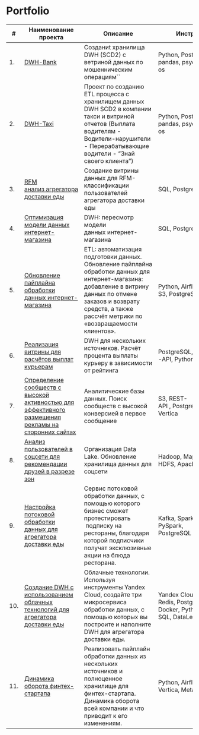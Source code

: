 # Portfolio



| #        | Наименование проекта                                                                                                                                                     | Описание                                                                                                                                                                                                                                                                                                                                                                                                      | Инструменты                                                              |
| -------- | ------------------------------------------------------------------------------------------------------------------------------------------------------------------------------------------- | --------------------------------------------------------------------------------------------------------------------------------------------------------------------------------------------------------------------------------------------------------------------------------------------------------------------------------------------------------------------------------------------------------------------- | ----------------------------------------------------------------------------------- |
| 1.       | [DWH-Bank](https://github.com/dalv119/Portfolio/tree/main/1-DWH-Bank)                                                                                                                            | Cозданиt хранилища DWH (SCD2) с ветриной данных по мошенническим операциям``                                                                                                                                                                                                                                                                                    | Python, Postgre SQL, pandas, psycopg2, shutil, os                                   |
| 2. | [DWH-Taxi](https://github.com/dalv119/Portfolio/tree/main/2-DWH-Taxi)                                                                                                                           | Проект по созданию ETL процесса с хранилищем данных DWH SCD2 в компании такси и витриной отчетов (Выплата водителям - Водители-нарушители - Перерабатывающие водители - “Знай своего клиента”)                                                                    | Python, Postgre SQL, pandas, psycopg2, shutil, os                                   |
| 3.       | [RFM анализ агрегатора доставки еды](https://github.com/dalv119/Portfolio/tree/main/3-RFM-analysis)                                                                                                                              | Создание витрины данных для RFM-классификации пользователей агрегатора доставки еды                                                                                                                                                                                                                                                            | SQL, Postgre SQL                                                                   |
| 4.       | [Оптимизация модели данных интернет-магазина](https://github.com/dalv119/Portfolio/tree/main/4-Оnline_store_data_models)                                                                                                          | DWH: пересмотр модели данных интернет-магазина                                                                                                                                                                                                                                                                                                                                  | SQL, Postgre SQL, Python                                                           |
| 5.       | [Обновление пайплайна обработки данных интернет-магазина](https://github.com/dalv119/Portfolio/tree/main/5-Updating_processing_pipeline)                                                                                  | ETL: автоматизация подготовки данных.  Обновление пайплайна обработки данных для интернет-магазина: добавление в витрину данных по отмене заказов и возврату средств, а также рассчёт метрики по «возвращаемости клиентов». | Python, Airflow, S3, PostgreSQL, REST-API                                          |
| 6.       | [Реализация витрины для расчётов выплат курьерам](https://github.com/dalv119/Portfolio/tree/main/6-DWH_for_multiple_sources)                                                                                                   | DWH для нескольких источников. Расчёт процента выплаты курьеру в зависимости от рейтинга                                                                                                                                                                                                                                                     | PostgreSQL, Airflow, REST-API, Python, MongoDB                                    |
| 7.       | [Определение сообществ с высокой активностью для эффективного размещения рекламы на сторонних сайтах](https://github.com/dalv119/Portfolio/tree/main/7-Analytical_databases) | Аналитические базы данных. Поиск сообществ с высокой конверсией в первое сообщение                                                                                                                                                                                                                                                            | S3, REST-API , PostgreSQL , Airflow, Vertica                                    |
| 8.       | [Анализ пользователей в соцсети для рекомендации друзей в разрезе зон](https://github.com/dalv119/Portfolio/tree/main/8-DataLake_for_social_networks)                                                             | Организация Data Lake. Обновление хранилища данных для соцсети                                                                                                                                                                                                                                                                                                         | Hadoop, MapReduce, HDFS, Apache Spark                                               |
| 9.       | [Настройка потоковой обработки данных для агрегатора доставки еды](https://github.com/dalv119/Portfolio/tree/main/9-Streaming_data_processing)                                                                   | Сервис потоковой обработки данных, с помощью которого бизнес сможет протестировать  подписку на рестораны, благодаря которой подписчики получат эксклюзивные акции на блюда ресторана.                                                                  | Kafka, Spark Streaming, PySpark, PostgreSQL , Python                              |
| 10.      | [Создание DWH с использованием облачных технологий для агрегатора доставки еды](https://github.com/dalv119/Portfolio/tree/main/10-DWH_in_Yandex_Cloud)                                              | Облачные технологии.  Используя инструменты Yandex Cloud, создайте три микросервиса обработки данных, с помощью которых вы построите и наполните DWH для агрегатора доставки еды.                                                                                            | Yandex Cloud, Kubernetes, Redis, PostgreSQL , Docker, Python, Kafka, SQL, DataLens |
| 11.      | [Динамика оборота финтех-стартапа](https://github.com/dalv119/Portfolio/tree/main/11-Pipeline_processing_of_data_from_multiple_sources)                                                                                                                               | Реализовать пайплайн обработки данных из нескольких источников и полноценное хранилище для финтех-стартапа. Динамика оборота всей компании и что приводит к его изменениям.                                                                                        | Python, Airflow, Vertica, Metabase                                                |

